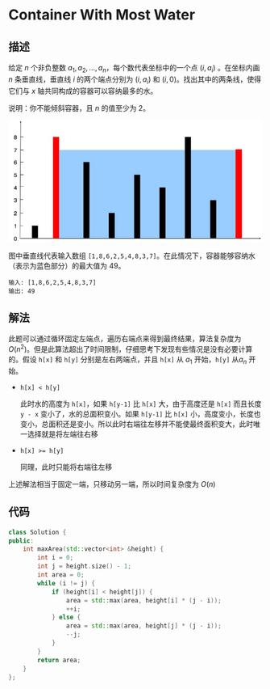 # Container With Most Water

## 描述

给定 $n$ 个非负整数 $a_1, a_2, ..., a_n$，每个数代表坐标中的一个点 $(i, a_i)$ 。在坐标内画 $n$ 条垂直线，垂直线 $i$ 的两个端点分别为 $(i, a_i)$ 和 $(i, 0)$。找出其中的两条线，使得它们与 $x$ 轴共同构成的容器可以容纳最多的水。

说明：你不能倾斜容器，且 $n$ 的值至少为 $2$。

![alt text](/images/question_11.jpg)

图中垂直线代表输入数组 `[1,8,6,2,5,4,8,3,7]`。在此情况下，容器能够容纳水（表示为蓝色部分）的最大值为 49。

```
输入: [1,8,6,2,5,4,8,3,7]
输出: 49
```

## 解法

此题可以通过循环固定左端点，遍历右端点来得到最终结果，算法复杂度为 $O(n^2)$。但是此算法超出了时间限制，仔细思考下发现有些情况是没有必要计算的。假设 `h[x]` 和 `h[y]` 分别是左右两端点，并且 `h[x]` 从 $a_1$ 开始，`h[y]` 从$a_n$ 开始。

- `h[x] < h[y]`

  此时水的高度为 `h[x]`，如果 `h[y-1]` 比 `h[x]` 大，由于高度还是 `h[x]` 而且长度 `y - x` 变小了，水的总面积变小。如果 `h[y-1]` 比 `h[x]` 小，高度变小，长度也变小，总面积还是变小。所以此时右端往左移并不能使最终面积变大，此时唯一选择就是将左端往右移

- `h[x] >= h[y]`

  同理，此时只能将右端往左移

上述解法相当于固定一端，只移动另一端，所以时间复杂度为 $O(n)$

## 代码

```cpp
class Solution {
public:
    int maxArea(std::vector<int> &height) {
        int i = 0;
        int j = height.size() - 1;
        int area = 0;
        while (i != j) {
            if (height[i] < height[j]) {
                area = std::max(area, height[i] * (j - i));
                ++i;
            } else {
                area = std::max(area, height[j] * (j - i));
                --j;
            }
        }
        return area;
    }
};
```
